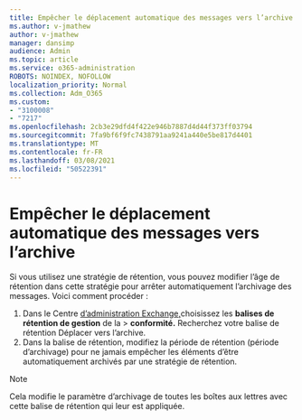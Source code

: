 ```yaml
---
title: Empêcher le déplacement automatique des messages vers l’archive
ms.author: v-jmathew
author: v-jmathew
manager: dansimp
audience: Admin
ms.topic: article
ms.service: o365-administration
ROBOTS: NOINDEX, NOFOLLOW
localization_priority: Normal
ms.collection: Adm_O365
ms.custom:
- "3100008"
- "7217"
ms.openlocfilehash: 2cb3e29dfd4f422e946b7887d4d44f373ff03794
ms.sourcegitcommit: 7fa9bf6f9fc7438791aa9241a440e5be817d4401
ms.translationtype: MT
ms.contentlocale: fr-FR
ms.lasthandoff: 03/08/2021
ms.locfileid: "50522391"
---
```

# <a name="stop-messages-from-moving-to-the-archive-automatically"></a>Empêcher le déplacement automatique des messages vers l’archive

Si vous utilisez une stratégie de rétention, vous pouvez modifier l’âge de rétention dans cette stratégie pour arrêter automatiquement l’archivage des messages. Voici comment procéder :

1. Dans le Centre [d’administration Exchange,](https://go.microsoft.com/fwlink/?linkid=2059104)choisissez les **balises de rétention de gestion** de la  >  **conformité.** Recherchez votre balise de rétention Déplacer vers l’archive.
2. Dans la balise de rétention, modifiez  la période de rétention (période d’archivage) pour ne jamais empêcher les éléments d’être automatiquement archivés par une stratégie de rétention.

> [!NOTE]
> Cela modifie le paramètre d’archivage de toutes les boîtes aux lettres avec cette balise de rétention qui leur est appliquée.
